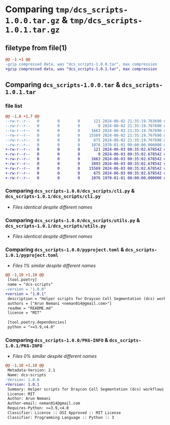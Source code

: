 # Comparing `tmp/dcs_scripts-1.0.0.tar.gz` & `tmp/dcs_scripts-1.0.1.tar.gz`

## filetype from file(1)

```diff
@@ -1 +1 @@
-gzip compressed data, was "dcs_scripts-1.0.0.tar", max compression
+gzip compressed data, was "dcs_scripts-1.0.1.tar", max compression
```

## Comparing `dcs_scripts-1.0.0.tar` & `dcs_scripts-1.0.1.tar`

### file list

```diff
@@ -1,6 +1,7 @@
--rw-r--r--   0        0        0      121 2024-06-02 21:35:19.763690 dcs_scripts-1.0.0/README.md
--rw-r--r--   0        0        0        0 2024-06-02 21:35:19.767690 dcs_scripts-1.0.0/dcs_scripts/__init__.py
--rw-r--r--   0        0        0     1663 2024-06-02 21:35:19.767690 dcs_scripts-1.0.0/dcs_scripts/cli.py
--rw-r--r--   0        0        0    15569 2024-06-02 21:35:19.767690 dcs_scripts-1.0.0/dcs_scripts/utils.py
--rw-r--r--   0        0        0      675 2024-06-02 21:35:19.767690 dcs_scripts-1.0.0/pyproject.toml
--rw-r--r--   0        0        0     1076 1970-01-01 00:00:00.000000 dcs_scripts-1.0.0/PKG-INFO
+-rw-r--r--   0        0        0      121 2024-06-03 00:35:02.678542 dcs_scripts-1.0.1/README.md
+-rw-r--r--   0        0        0        0 2024-06-03 00:35:02.678542 dcs_scripts-1.0.1/dcs_scripts/__init__.py
+-rw-r--r--   0        0        0     1663 2024-06-03 00:35:02.678542 dcs_scripts-1.0.1/dcs_scripts/cli.py
+-rw-r--r--   0        0        0     3893 2024-06-03 00:35:02.678542 dcs_scripts-1.0.1/dcs_scripts/dcs_generate_plots.py
+-rw-r--r--   0        0        0    15569 2024-06-03 00:35:02.678542 dcs_scripts-1.0.1/dcs_scripts/utils.py
+-rw-r--r--   0        0        0      675 2024-06-03 00:35:02.678542 dcs_scripts-1.0.1/pyproject.toml
+-rw-r--r--   0        0        0     1076 1970-01-01 00:00:00.000000 dcs_scripts-1.0.1/PKG-INFO
```

### Comparing `dcs_scripts-1.0.0/dcs_scripts/cli.py` & `dcs_scripts-1.0.1/dcs_scripts/cli.py`

 * *Files identical despite different names*

### Comparing `dcs_scripts-1.0.0/dcs_scripts/utils.py` & `dcs_scripts-1.0.1/dcs_scripts/utils.py`

 * *Files identical despite different names*

### Comparing `dcs_scripts-1.0.0/pyproject.toml` & `dcs_scripts-1.0.1/pyproject.toml`

 * *Files 1% similar despite different names*

```diff
@@ -1,10 +1,10 @@
 [tool.poetry]
 name = "dcs-scripts"
-version = "1.0.0"
+version = "1.0.1"
 description = "Helper scripts for Draycon Cell Segmentation (dcs) workflows"
 authors = ["Arun Nemani <neman014@gmail.com>"]
 readme = "README.md"
 license = "MIT"
 
 [tool.poetry.dependencies]
 python = ">=3.9,<4.0"
```

### Comparing `dcs_scripts-1.0.0/PKG-INFO` & `dcs_scripts-1.0.1/PKG-INFO`

 * *Files 0% similar despite different names*

```diff
@@ -1,10 +1,10 @@
 Metadata-Version: 2.1
 Name: dcs-scripts
-Version: 1.0.0
+Version: 1.0.1
 Summary: Helper scripts for Draycon Cell Segmentation (dcs) workflows
 License: MIT
 Author: Arun Nemani
 Author-email: neman014@gmail.com
 Requires-Python: >=3.9,<4.0
 Classifier: License :: OSI Approved :: MIT License
 Classifier: Programming Language :: Python :: 3
```

